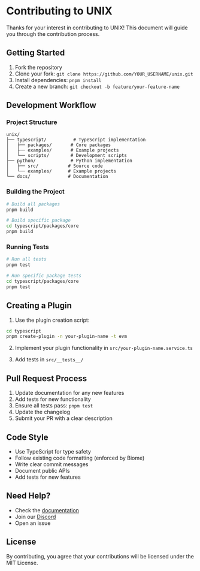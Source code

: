 # Contributing to UNIX

Thanks for your interest in contributing to UNIX! This document will guide you through the contribution process.

## Getting Started

1. Fork the repository
2. Clone your fork: `git clone https://github.com/YOUR_USERNAME/unix.git`
3. Install dependencies: `pnpm install`
4. Create a new branch: `git checkout -b feature/your-feature-name`

## Development Workflow

### Project Structure
```
unix/
├── typescript/          # TypeScript implementation
│   ├── packages/       # Core packages
│   ├── examples/       # Example projects
│   └── scripts/        # Development scripts
├── python/             # Python implementation
│   ├── src/           # Source code
│   └── examples/      # Example projects
└── docs/              # Documentation
```

### Building the Project
```bash
# Build all packages
pnpm build

# Build specific package
cd typescript/packages/core
pnpm build
```

### Running Tests
```bash
# Run all tests
pnpm test

# Run specific package tests
cd typescript/packages/core
pnpm test
```

## Creating a Plugin

1. Use the plugin creation script:
```bash
cd typescript
pnpm create-plugin -n your-plugin-name -t evm
```

2. Implement your plugin functionality in `src/your-plugin-name.service.ts`

3. Add tests in `src/__tests__/`

## Pull Request Process

1. Update documentation for any new features
2. Add tests for new functionality
3. Ensure all tests pass: `pnpm test`
4. Update the changelog
5. Submit your PR with a clear description

## Code Style

- Use TypeScript for type safety
- Follow existing code formatting (enforced by Biome)
- Write clear commit messages
- Document public APIs
- Add tests for new features

## Need Help?

- Check the [documentation](https://unix.dev)
- Join our [Discord](https://discord.gg/unix-sdk)
- Open an issue

## License
By contributing, you agree that your contributions will be licensed under the MIT License.
